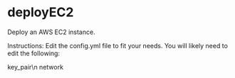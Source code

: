 # deployEC2
Deploy an AWS EC2 instance.

Instructions:
Edit the config.yml file to fit your needs. You will likely need to edit the following:

key_pair\n
network

